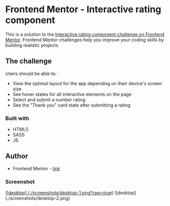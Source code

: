 # Frontend Mentor - Interactive rating component

This is a solution to the [Interactive rating component challenge on Frontend Mentor](https://www.frontendmentor.io/challenges/interactive-rating-component-koxpeBUmI). Frontend Mentor challenges help you improve your coding skills by building realistic projects.

## The challenge

Users should be able to:

- View the optimal layout for the app depending on their device's screen size
- See hover states for all interactive elements on the page
- Select and submit a number rating
- See the "Thank you" card state after submitting a rating

### Built with

- HTML5
- SASS
- JS

## Author

- Frontend Mentor - [link](https://www.frontendmentor.io/profile/codeph-0bia)

### Screenshot
[![desktop] (./screenshots/desktop-1.png?raw=true)](https://raw.githubusercontent.com/codeph-0bia/front-end-mentor-challenges/main/interactive-rating-component-main/screenshots/desktop-1.png)
![desktop] (./screenshots/desktop-2.png)

